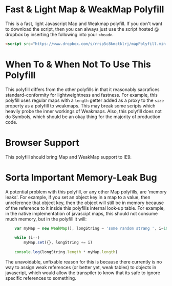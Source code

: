 # Fast & Light Map & WeakMap Polyfill
This is a fast, light Javascript Map and Weakmap polyfill. If you don't want to download the script, then you can always just use the script hosted @ dropbox by inserting the following into your `<head>`.

```HTML
<script src="https://www.dropbox.com/s/rrsp5c8kmctklrj/mapPolyfill.min.js?dl=1" type="text/javascript"></script>
```

# When To & When Not To Use This Polyfill
This polyfill differs from the other polyfills in that it reasonably sacrafices standard-conformity for lightweightness and fastness. For example, this polyfill uses regular maps with a `length` getter added as a proxy to the `size` property as a polyfill to weakmaps. This may break some scripts which heavily probe the inner workings of Weakmaps. Also, this polyfill does not do Symbols, which should be an okay thing for the majority of production code.

# Browser Support
This polyfill should bring Map and WeakMap support to IE9.

# Sorta Important Memory-Leak Bug
A potential problem with this polyfill, or any other Map polyfills, are 'memory leaks'. For example, if you set an object key in a map to a value, then unreference that object key, then the object will still be in memory because of the reference to it inside this polyfills internal look-up table. For example, in the native implementation of javascipt maps, this should not consume much memory, but in the polyfill it will:

```Javascript
    var myMap = new WeakMap(), longString = 'some random strang ', i=100e+6;
    
    while (i--)
        myMap.set({}, longString += i)
    
    console.log(longString.length * myMap.length)
```

The unavoidable, unfixable reason for this is because there currently is no way to assign weak references (or better yet, weak tables) to objects in javascript, which would allow the transpiler to know that its safe to ignore specific references to something.
